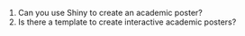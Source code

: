 1. Can you use Shiny to create an academic poster?
2. Is there a template to create interactive academic posters?
